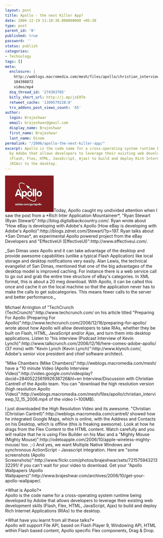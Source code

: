 ```yaml
---
layout: post
title: Apollo - the next Killer App?
date: 2006-12-19 11:10:30.000000000 +05:30
type: post
parent_id: '0'
published: true
password: ''
status: publish
categories:
- Technology
tags: []
meta:
  enclosure: |
    http://weblogs.macromedia.com/mesh/files/apollo/christian_interviewp_12_15_2006.mp4
    104398872
    video/mp4
  dsq_thread_id: '274303705'
  bitly_short_url: http://j.mp/jzE0Tm
  retweet_cache: '1309579228:0'
  trx_addons_post_views_count: '65'
author:
  login: Brajeshwar
  email: brajeshwar@gmail.com
  display_name: Brajeshwar
  first_name: Brajeshwar
  last_name: Oinam
permalink: "/2006/apollo-the-next-killer-app/"
excerpt: Apollo is the code name for a cross-operating system runtime being developed
  by Adobe that allows developers to leverage their existing web development skills
  (Flash, Flex, HTML, JavaScript, Ajax) to build and deploy Rich Internet Applications
  (RIAs) to the desktop.
---
```

<p><a href="http://www.adobe.com/go/apollo"><img src="/static/2006/12/apollo.jpg" alt="Apollo" /></a>Today, Apollo caught my undivided attention when I saw the post from a *Rich Inter Application Mountaineer*, "Ryan Stewart (Ryan Stewart)":http://blog.digitalbackcountry.com/. Ryan wrote about "How eBay is developing with Adobe's Apollo (How eBay is developing with Adobe's Apollo)":http://blogs.zdnet.com/Stewart/?p=197. Ryan talks about *San Dimas*, an experimental Apollo powered project from the eBay Developers and "EffectiveUI (EffectiveUI)":http://www.effectiveui.com/.</p>
<p>_San Dimas uses Apollo and it can take advantage of the desktop and provide awesome capabilities (unlike a typical Flash Application) like local storage and desktop notifications very easily. Alan Lewis, the technical evangelist of San Dimas, mentioned that one of the big advantages of the desktop model is improved caching. For instance there is a web service call to go out and grab the entire tree structure of eBay's categories. In XML format, this is about a 20 meg download. With Apollo, it can be called this once and cache it on the local machine so that the application never has to make the calls to get subcategories. This means fewer calls to the server and better performance._<br />
<br />
Michael Arrington of "TechCrunch (TechCrunch)":http://www.techcrunch.com/ on his article titled "Preparing For Apollo (Preparing For Apollo)":http://www.techcrunch.com/2006/12/16/preparing-for-apollo/ wrote about how Apollo will allow developers to take RIAs, whether they be built on Flash, HTML, JavaScript and/or Ajax, and turn them into desktop applications. Listen to "his interview (Podcast Interview of Kevin Lynch)":http://www.talkcrunch.com/2006/12/16/here-comes-adobe-apollo/ (37 mins) with "Kevin Lynch (Kevin Lynch)":http://www.klynch.com/, Adobe's senior vice president and chief software architect.</p>
<p>"Mike Chambers (Mike Chambers)":http://weblogs.macromedia.com/mesh/ have a "10 minute Video (Apollo Interview Video)":http://video.google.com/videoplay?docid=2840522561992638726&hl=en Interview/Discussion with Christian Cantrell of the Apollo team. You can "download the high resolution version (high resolution Apollo Video)":http://weblogs.macromedia.com/mesh/files/apollo/christian_interviewp_12_15_2006.mp4 of the video (~100MB).</p>
<p>I just downloaded the High Resolution Video and its awesome. "Christian (Christian Cantrell)":http://weblogs.macromedia.com/cantrell/ showed how he integrated Google Maps, which is online, with the Address and Contacts on his Desktop, which is offline (this is freaking awesome). Look at how he drags from the Flex Content to the HTML content. Watch carefully and you will realize that he is using Flex Builder on his Mac and a "Mighty Mouse (Mighty Mouse)":http://odetoapple.com/2006/10/apple-wireless-mighty-mouse/ too. ;-) And yes, we want Multiple Native Windows and synchronous ActionScript - Javascript integration. Here are "some screenshots (Apollo Screenshots)":http://www.flickr.com/photos/brajeshwar/sets/72157594321332291/ if you can't wait for your video to download. Get your "Apollo Wallpapers (Apollo Wallpapers)":http://www.brajeshwar.com/archives/2006/10/get-your-apollo-wallpaper/.</p>
<p>*What is Apollo?*<br />
Apollo is the code name for a cross-operating system runtime being developed by Adobe that allows developers to leverage their existing web development skills (Flash, Flex, HTML, JavaScript, Ajax) to build and deploy Rich Internet Applications (RIAs) to the desktop.</p>
<p>*What have you learnt from all these talks?*<br />
Apollo will support File API, based on Flash Player 9, Windowing API, HTML within Flash based content, Apollo specific Flex components, Drag & Drop.</p>
